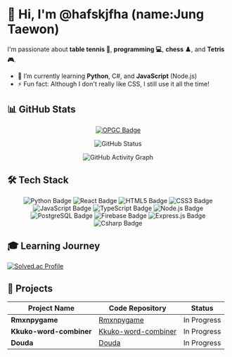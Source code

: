# 👋 Hi, I'm @hafskjfha (name:Jung Taewon)

I'm passionate about **table tennis 🏓**, **programming 💻**, **chess ♟️**, and **Tetris 🎮**.

- 🌱 I’m currently learning **Python**, C#, and **JavaScript** (Node.js)
- ⚡ Fun fact: Although I don't really like CSS, I still use it all the time!

## 📊 GitHub Stats

<div align="center">
<a href="https://opgc.me/#/users/hafskjfha" target="_blank">
<img src="https://prd-opgc-api.opgc.me/githubs/users/hafskjfha/tag/?theme=basic" alt="OPGC Badge" />
</a>   
  
![GitHub Status](https://github-readme-stats.vercel.app/api?username=hafskjfha&show_icons=true&theme=white)

![GitHub Activity Graph](https://github-readme-activity-graph.vercel.app/graph?username=hafskjfha&bg_color=ffffff&color=3366ff&line=3366ff&point=3366ff&area=true&hide_border=true)
</div>

## 🛠️ Tech Stack

<div align="center">
<img src="https://img.shields.io/badge/Python-3776AB?style=for-the-badge&logo=python&logoColor=white" alt="Python Badge" />
<img src="https://img.shields.io/badge/React-20232A?style=for-the-badge&logo=react&logoColor=61DAFB" alt="React Badge" />
<img src="https://img.shields.io/badge/HTML5-E34F26?style=for-the-badge&logo=html5&logoColor=white" alt="HTML5 Badge" />
<img src="https://img.shields.io/badge/CSS3-1572B6?style=for-the-badge&logo=css3&logoColor=white" alt="CSS3 Badge" />
<img src="https://img.shields.io/badge/JavaScript-F7DF1E?style=for-the-badge&logo=JavaScript&logoColor=white" alt="JavaScript Badge" />
<img src="https://img.shields.io/badge/TypeScript-007ACC?style=for-the-badge&logo=typescript&logoColor=white" alt="TypeScript Badge" />
<img src="https://img.shields.io/badge/Node.js-43853D?style=for-the-badge&logo=node.js&logoColor=white" alt="Node.js Badge" />
<img src="https://img.shields.io/badge/PostgreSQL-316192?style=for-the-badge&logo=postgresql&logoColor=white" alt="PostgreSQL Badge" />
<img src="https://img.shields.io/badge/Firebase-DD2C00?style=for-the-badge&logo=Firebase&logoColor=white" alt="Firebase Badge" />
<img src="https://img.shields.io/badge/Express.js-404D59?style=for-the-badge" alt="Express.js Badge" />
<img src="https://img.shields.io/badge/C%23-239120?style=for-the-badge&logo=c-sharp&logoColor=white" alt="Csharp Badge"/>
</div>

## 🎓 Learning Journey

[![Solved.ac Profile](http://mazassumnida.wtf/api/v2/generate_badge?boj=jtw7913)](https://solved.ac/jtw7913/)

## 🚀 Projects

| Project Name       | Code Repository                                                | Status       |
|--------------------|----------------------------------------------------------------|--------------|
| **Rmxnpygame**      | [Rmxnpygame](https://github.com/hafskjfha/Rmxnpygame)          | In Progress  |
| **Kkuko-word-combiner** | [Kkuko-word-combiner](https://github.com/hafskjfha/Kkuko-word-combiner) | In Progress  |
| **Douda**           | [Douda](https://github.com/HolymolyAstatine/Douda)            | In Progress  |

